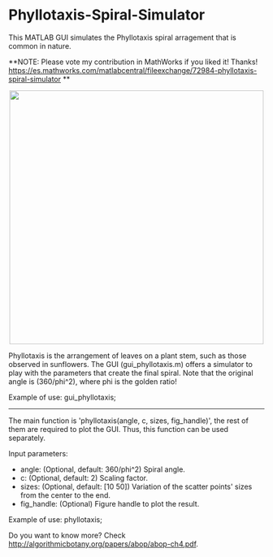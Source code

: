 # Phyllotaxis-Spiral-Simulator
This MATLAB GUI simulates the Phyllotaxis spiral arragement that is common in nature.

**NOTE: Please vote my contribution in MathWorks if you liked it! Thanks!
https://es.mathworks.com/matlabcentral/fileexchange/72984-phyllotaxis-spiral-simulator
**

<p align="center">
  <img src="https://es.mathworks.com/matlabcentral/mlc-downloads/downloads/9e8426f4-ae35-4e22-b351-b74c29aebd44/b28fd01c-0fa7-4051-9aa8-7ca091b73f89/images/screenshot.png" width="500">
</p>

Phyllotaxis is the arrangement of leaves on a plant stem, such as those observed in sunflowers. The GUI (gui_phyllotaxis.m) offers a simulator to play with the parameters that create the final spiral. Note that the original angle is (360/phi^2), where phi is the golden ratio!

Example of use:
gui_phyllotaxis;

--------------------------------------------------------------------------------------------------------
The main function is 'phyllotaxis(angle, c, sizes, fig_handle)', the rest of them are required to plot the GUI. Thus, this function can be used separately. 

Input parameters:
- angle:      	(Optional, default: 360/phi^2) Spiral angle.
- c:         	(Optional, default: 2) Scaling factor.
- sizes:        (Optional, default: [10 50]) Variation of the scatter points' sizes from the center to the end.
- fig_handle:   (Optional) Figure handle to plot the result.

Example of use:
phyllotaxis;

Do you want to know more? Check http://algorithmicbotany.org/papers/abop/abop-ch4.pdf.
